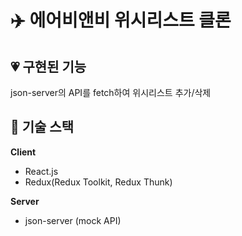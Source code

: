 # :airplane: 에어비앤비 위시리스트 클론

## :heartpulse: 구현된 기능
json-server의 API를 fetch하여 위시리스트 추가/삭제

## :hammer: 기술 스택
**Client**
- React.js
- Redux(Redux Toolkit, Redux Thunk)

**Server**
- json-server (mock API)



